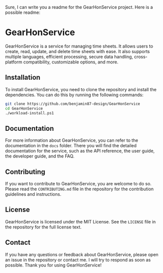 Sure, I can write you a readme for the GearHonService project. Here is a possible readme:

# GearHonService

GearHonService is a service for managing time sheets. It allows users to create, read, update, and delete time sheets with ease. It also supports multiple languages, efficient processing, secure data handling, cross-platform compatibility, customizable options, and more.

## Installation

To install GearHonService, you need to clone the repository and install the dependencies. You can do this by running the following commands:

```bash
git clone https://github.com/benjamin87-design/GearHonService
cd GearHonService
./workload-install.ps1
```

## Documentation

For more information about GearHonService, you can refer to the documentation in the `docs` folder. There you will find the detailed documentation for the service, such as the API reference, the user guide, the developer guide, and the FAQ.

## Contributing

If you want to contribute to GearHonService, you are welcome to do so. Please read the `CONTRIBUTING.md` file in the repository for the contribution guidelines and instructions.

## License

GearHonService is licensed under the MIT License. See the `LICENSE` file in the repository for the full license text.

## Contact

If you have any questions or feedback about GearHonService, please open an issue in the repository or contact me. I will try to respond as soon as possible. Thank you for using GearHonService!
